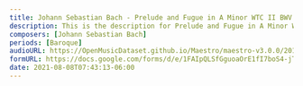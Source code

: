 ```yaml
---
title: Johann Sebastian Bach - Prelude and Fugue in A Minor WTC II BWV 889 (1)
description: This is the description for Prelude and Fugue in A Minor WTC II BWV 889 by Johann Sebastian Bach
composers: [Johann Sebastian Bach]
periods: [Baroque]
audioURL: https://OpenMusicDataset.github.io/Maestro/maestro-v3.0.0/2015/MIDI-Unprocessed_R1_D1-9-12_mid--AUDIO-from_mp3_12_R1_2015_wav--1.midi
formURL: https://docs.google.com/forms/d/e/1FAIpQLSfGguoaOrE1fI7boS4-jTntOxNKbn_BteseswUv9U7SpCjO5g/viewform
date: 2021-08-08T07:43:13-06:00
---
```

